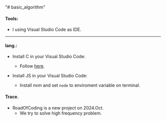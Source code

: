"# basic_algorithm" 
  
#### Tools:
  
  - I using Visual Studio Code as IDE.

---
  
#### lang.:
  
- Install C in your Visual Studio Code:
  - Follow [here](https://code.visualstudio.com/docs/languages/cpp).
  
- Install JS in your Visual Studio Code:
  - Install nvm and set `node` to enviroment variable on terminal.

#### Trace.
  
  - RoadOfCoding is a new project on 2024.Oct.
    - We try to solve high frequency problem.